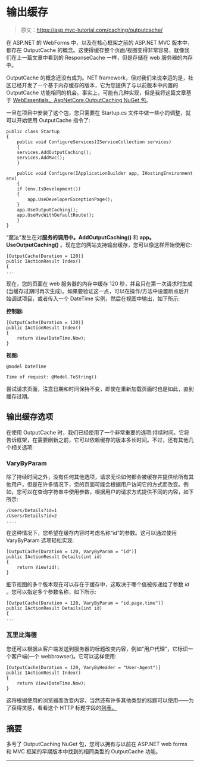 # 输出缓存

> 原文：<https://asp.mvc-tutorial.com/caching/outputcache/>

在 ASP.NET 的 WebForms 中，以及在核心框架之前的 ASP.NET MVC 版本中，都存在 OutputCache 的概念。这使得缓存整个页面/视图变得非常容易，就像我们在上一篇文章中看到的 ResponseCache 一样，但是存储在 web 服务器的内存中。

OutputCache 的概念还没有成为。NET framework，但对我们来说幸运的是，社区已经开发了一个基于内存缓存的版本，它为您提供了与以前版本中内置的 OutputCache 功能相同的机会。事实上，可能有几种实现，但是我将这篇文章基于 [WebEssentials。AspNetCore.OutputCaching NuGet 包](https://www.nuget.org/packages/WebEssentials.AspNetCore.OutputCaching/)。

一旦在项目中安装了这个包，您只需要在 Startup.cs 文件中做一些小的调整，就可以开始使用 OutputCache 指令了:

```
public class Startup
{
    public void ConfigureServices(IServiceCollection services)
    {
    services.AddOutputCaching();        
    services.AddMvc();        
    }

    public void Configure(IApplicationBuilder app, IHostingEnvironment env)
    {
    if (env.IsDevelopment())
    {
        app.UseDeveloperExceptionPage();
    }
    app.UseOutputCaching();        
    app.UseMvcWithDefaultRoute();
    }
}
```

“魔法”发生在对**服务的调用中。AddOutputCaching()** 和 **app。UseOutputCaching()** 。现在您的网站支持输出缓存，您可以像这样开始使用它:

```
[OutputCache(Duration = 120)]
public IActionResult Index()
{        
...
```

<input type="hidden" name="IL_IN_ARTICLE">

现在，您的页面在 web 服务器的内存中缓存 120 秒，并且只在第一次请求时生成(当缓存过期时再次生成)。如果要验证这一点，可以在操作/方法中设置断点后开始调试项目，或者传入一个 DateTime 实例，然后在视图中输出，如下所示:

**控制器:**

```
[OutputCache(Duration = 120)]
public IActionResult Index()
{        
    return View(DateTime.Now);
}
```

**视图:**

```
@model DateTime

Time of request: @Model.ToString()
```

尝试请求页面，注意日期和时间保持不变，即使在重新加载页面时也是如此，直到缓存过期。

## 输出缓存选项

在使用 OutputCache 时，我们已经使用了一个非常重要的选项:持续时间。它将告诉框架，在需要刷新之前，它可以依赖缓存的版本多长时间。不过，还有其他几个相关选项:

### VaryByParam

除了持续时间之外，没有任何其他选项，请求无论如何都会被缓存并提供给所有其他用户，但是在许多情况下，您的页面可能会根据用户访问它的方式而改变。例如，您可以在查询字符串中使用参数，根据用户的请求方式提供不同的内容，如下所示:

```
/Users/Details?id=1
/Users/Details?id=2
....
```

在这种情况下，您希望在缓存内容时考虑名称“id”的参数。这可以通过使用 VaryByParam 选项轻松实现:

```
[OutputCache(Duration = 120, VaryByParam = "id")]
public IActionResult Details(int id)
{
    return View(id);
}
```

细节视图的多个版本现在可以存在于缓存中，这取决于哪个值被传递给了参数 *id* 。您可以指定多个参数名称，如下所示:

```
[OutputCache(Duration = 120, VaryByParam = "id,page,time")]
public IActionResult Details(int id)
{
...
```

### 瓦里比海德

您还可以根据从客户端发送到服务器的标题改变内容，例如“用户代理”，它标识一个客户端(一个 webbrowser)。它可以这样使用:

```
[OutputCache(Duration = 120, VaryByHeader = "User-Agent")]
public IActionResult Index()
{        
    return View(DateTime.Now);
}
```

这将根据使用的浏览器而改变内容，当然还有许多其他类型的标题可以使用——为了获得灵感，看看这个 HTTP 标题字段的[列表。](https://en.wikipedia.org/wiki/List_of_HTTP_header_fields)

## 摘要

多亏了 OutputCaching NuGet 包，您可以拥有与以前在 ASP.NET web forms 和 MVC 框架的早期版本中找到的相同类型的 OutputCache 功能。

* * *